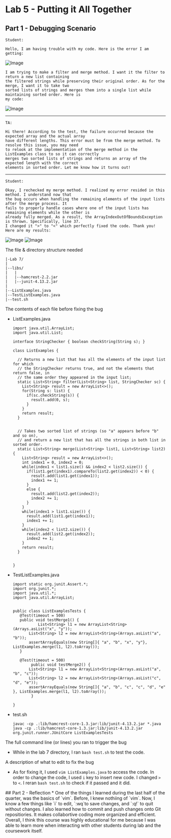 # Lab 5 - Putting it All Together

## Part 1 - Debugging Scenario
```
Student:

Hello, I am having trouble with my code. Here is the error I am getting:
```
![Image](lab5-ss1.png)
```
I am trying to make a filter and merge method. I want it the filter to return a new list containing
the filtered strings while preserving their original order. As for the merge, I want it to take two
sorted lists of strings and merges them into a single list while maintaining sorted order. Here is
my code:
```
![Image](lab5-ss2.png)

-------


```
TA:

Hi there! According to the test, the failure occurred because the expected array and the actual array
have different lengths. This error must be from the merge method. To resolve this issue, you may need
to relook at the implementation of the merge method in the ListExamples class to so it can correctly
merges two sorted lists of strings and returns an array of the expected length with the correct
elements in sorted order. Let me know how it turns out!
```
--------


```
Student:

Okay, I rechecked my merge method. I realized my error resided in this method. I understand now that
the bug occurs when handling the remaining elements of the input lists after the merge process. It
fails to properly handle cases where one of the input lists has remaining elements while the other is
already fully merged. As a result, the ArrayIndexOutOfBoundsException is thrown. Specifically, line 37.
I changed it ">" to "<" which perfectly fixed the code. Thank you! Here are my results:
```
![Image](lab5-ss3.png)
![Image](lab5-ss4.png)
<p>

The file & directory structure needed

  ```
  |-Lab 7/
  |
  |--libs/
  |   |
  |   |--hamcrest-2.2.jar
  |   |--junit-4.13.2.jar
  |
  |--ListExamples.java
  |--TestListExamples.java
  |--test.sh

  ```
The contents of each file before fixing the bug
   * ListExamples.java
     ```
     import java.util.ArrayList;
     import java.util.List;
     
     interface StringChecker { boolean checkString(String s); }
     
     class ListExamples {
     
       // Returns a new list that has all the elements of the input list for which
       // the StringChecker returns true, and not the elements that return false, in
       // the same order they appeared in the input list;
       static List<String> filter(List<String> list, StringChecker sc) {
         List<String> result = new ArrayList<>();
         for(String s: list) {
           if(sc.checkString(s)) {
             result.add(0, s);
           }
         }
         return result;
       }
     
     
       // Takes two sorted list of strings (so "a" appears before "b" and so on),
       // and return a new list that has all the strings in both list in sorted order.
       static List<String> merge(List<String> list1, List<String> list2) {
         List<String> result = new ArrayList<>();
         int index1 = 0, index2 = 0;
         while(index1 < list1.size() && index2 < list2.size()) {
           if(list1.get(index1).compareTo(list2.get(index2)) < 0) {
             result.add(list1.get(index1));
             index1 += 1;
           }
           else {
             result.add(list2.get(index2));
             index2 += 1;
           }
         }
         while(index1 > list1.size()) {
           result.add(list1.get(index1));
           index1 += 1;
         }
         while(index2 < list2.size()) {
           result.add(list2.get(index2));
           index2 += 1;
         }
         return result;
       }
     
     
     }
     
     ```
     
   * TestListExamples.java
     ```
     import static org.junit.Assert.*;
     import org.junit.*;
     import java.util.*;
     import java.util.ArrayList;
     
     
     public class ListExamplesTests {
     	@Test(timeout = 500)
     	public void testMerge1() {
         		List<String> l1 = new ArrayList<String>(Arrays.asList("x", "y"));
     		List<String> l2 = new ArrayList<String>(Arrays.asList("a", "b"));
     		assertArrayEquals(new String[]{ "a", "b", "x", "y"}, ListExamples.merge(l1, l2).toArray());
     	}
     	
     	@Test(timeout = 500)
             public void testMerge2() {
     		List<String> l1 = new ArrayList<String>(Arrays.asList("a", "b", "c"));
     		List<String> l2 = new ArrayList<String>(Arrays.asList("c", "d", "e"));
     		assertArrayEquals(new String[]{ "a", "b", "c", "c", "d", "e" }, ListExamples.merge(l1, l2).toArray());
             }
     
     }
     
     ```
     
   * test.sh
     ```
     javac -cp .:lib/hamcrest-core-1.3.jar:lib/junit-4.13.2.jar *.java
     java -cp .:lib/hamcrest-core-1.3.jar:lib/junit-4.13.2.jar org.junit.runner.JUnitCore ListExamplesTests
     ```
The full command line (or lines) you ran to trigger the bug
   * While in the lab 7 directory, I ran `bash test.sh` to test the code.
  
A description of what to edit to fix the bug
   *  As for fixing it, I used `vim ListExamples.java` to access the code. In order to change the code, I used `i` key to insert new code. I changed `>` to `<`. I reran `bash test.sh` to check if it passed and it did.

<p>
## Part 2 - Reflection  
  * One of the things I learned during the last half of the quarter, was the basics of `vim`. Before, I knew nothiing of `vim`. Now, I know a few things like `i` to edit, `:wq`to save changes, and `:q!` to quit without changes. I also learned how to commit and push changes onto Git repositiories. It makes collabortive coding more organized and efficient. Overall, I think this course was highly educational for me because I was able to learn more when interacting with other students during lab and the coursework itself. 
